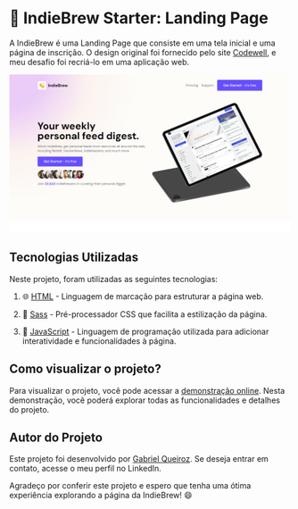 # 🚀 IndieBrew Starter: Landing Page 

A IndieBrew é uma Landing Page que consiste em uma tela inicial e uma página de inscrição. O design original foi fornecido pelo site [Codewell](https://www.codewell.cc/), e meu desafio foi recriá-lo em uma aplicação web.

![Tela Desktop](./Design/Captura%20de%20Tela%20(13).png)

## Tecnologias Utilizadas
Neste projeto, foram utilizadas as seguintes tecnologias:

1. 🌐 [HTML](https://developer.mozilla.org/en-US/docs/Web/HTML) - Linguagem de marcação para estruturar a página web.

2. 💅 [Sass](https://sass-lang.com/) - Pré-processador CSS que facilita a estilização da página.

3. 🧪 [JavaScript](https://developer.mozilla.org/pt-BR/docs/Web/JavaScript) - Linguagem de programação utilizada para adicionar interatividade e funcionalidades à página.

## Como visualizar o projeto?

Para visualizar o projeto, você pode acessar a [demonstração online](https://indie-brew-starter.vercel.app/). Nesta demonstração, você poderá explorar todas as funcionalidades e detalhes do projeto.

## Autor do Projeto

Este projeto foi desenvolvido por [Gabriel Queiroz](https://www.linkedin.com/in/gabriel-queiroz-7a1428212/). Se deseja entrar em contato, acesse o meu perfil no LinkedIn.

Agradeço por conferir este projeto e espero que tenha uma ótima experiência explorando a página da IndieBrew! 😄
